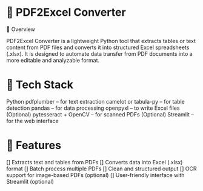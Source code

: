 # 📄 PDF2Excel Converter

🚀 Overview  

PDF2Excel Converter is a lightweight Python tool that extracts tables or text content from PDF files and converts it into structured Excel spreadsheets (.xlsx). It is designed to automate data transfer from PDF documents into a more editable and analyzable format.

# 🧰 Tech Stack
Python
pdfplumber – for text extraction
camelot or tabula-py – for table detection
pandas – for data processing
openpyxl – to write Excel files
(Optional) pytesseract + OpenCV – for scanned PDFs
(Optional) Streamlit – for the web interface

# 🎯 Features
[] Extracts text and tables from PDFs
[] Converts data into Excel (.xlsx) format
[] Batch process multiple PDFs
[] Clean and structured output
[] OCR support for image-based PDFs (optional)
[] User-friendly interface with Streamlit (optional)
